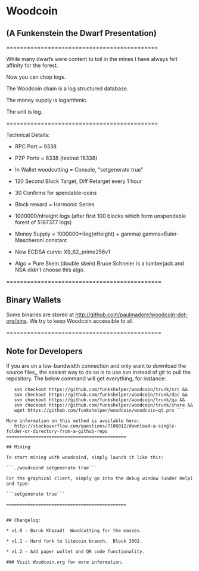 # Woodcoin

## (A Funkenstein the Dwarf Presentation)

============================================

While many dwarfs were content to toil in the mines I have always felt affinity for the forest.  

Now you can chop logs.  

The Woodcoin chain is a log structured database.

The money supply is logarithmic.

The unit is log.
 
============================================

Technical Details:

* RPC Port = 9338

* P2P Ports = 8338 (testnet 18338)

* In Wallet woodcutting = Console, "setgenerate true"

* 120 Second Block Target, Diff Retarget every 1 hour

* 30 Confirms for spendable-coins

* Block reward = Harmonic Series

* 1000000/nHeight logs  (after first 100 blocks which form unspendable forest of 5187377 logs) 

* Money Supply = 1000000*(log(nHeight) + gamma)     gamma=Euler-Mascheroni constant 

* New ECDSA curve: X9_62_prime256v1 

* Algo = Pure Skein (double skein) Bruce Schneier is a lumberjack and NSA didn't choose this algo.

=============================================

## Binary Wallets

Some binaries are stored at http://github.com/paulmadore/woodcoin-dot-org/bins. We try to keep Woodcoin accessible to all. 

=============================================

## Note for Developers

If you are on a low-bandwidth connection and only want to download the source files,, 
the easiest way to do so is to use svn instead of git to pull the repository. The below command will get everything, for instance: 

```svn checkout https://github.com/funkshelper/woodcoin/trunk/contrib && 
   svn checkout https://github.com/funkshelper/woodcoin/trunk/src && 
   svn checkout https://github.com/funkshelper/woodcoin/trunk/doc && 
   svn checkout https://github.com/funkshelper/woodcoin/trunk/qa && 
   svn checkout https://github.com/funkshelper/woodcoin/trunk/share && 
   wget https://github.com/funkshelper/woodcoin/woodcoin-qt.pro ```

More information on this method is available here: 
   http://stackoverflow.com/questions/7106012/download-a-single-folder-or-directory-from-a-github-repo
=============================================

## Mining

To start mining with woodcoind, simply launch it like this: 

```./woodcoind setgenerate true```

For the graphical client, simply go into the debug window (under Help) and type:

```setgenerate true```

=============================================


## Changelog:

* v1.0 - Baruk Khazad!  Woodcutting for the masses.

* v1.1 - Hard fork to litecoin branch.  Block 3002.

* v1.2 - Add paper wallet and QR code functionality.

### Visit Woodcoin.org for more information. 
